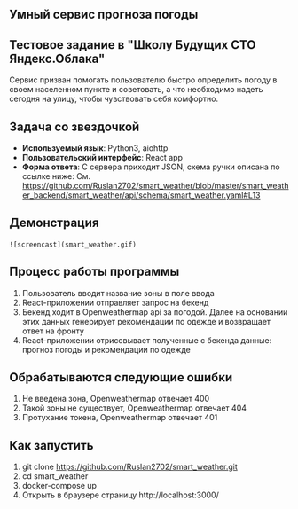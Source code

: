## Умный сервис прогноза погоды 
## Тестовое задание в "Школу Будущих СТО Яндекс.Облака"

Сервис призван помогать пользователю быстро определить погоду в своем населенном пункте и советовать, а что необходимо надеть сегодня на улицу, чтобы чувствовать себя комфортно.

## Задача со звездочкой 

- **Используемый язык**: Python3, aiohttp
- **Пользовательский интерфейс**: React app
- **Форма ответа**: С сервера приходит JSON, схема ручки описана по ссылке ниже:
      См. https://github.com/Ruslan2702/smart_weather/blob/master/smart_weather_backend/smart_weather/api/schema/smart_weather.yaml#L13

## Демонстрация

    ![screencast](smart_weather.gif)

## Процесс работы программы

1) Пользователь вводит название зоны в поле ввода
2) React-приложении отправляет запрос на бекенд
3) Бекенд ходит в Openweathermap api за погодой. Далее на основании этих данных генерирует рекомендации по одежде и возвращает ответ на фронту
4) React-приложении отрисовывает полученные с бекенда данные: прогноз погоды и рекомендации по одежде

## Обрабатываются следующие ошибки
1) Не введена зона, Openweathermap отвечает 400
2) Такой зоны не существует, Openweathermap отвечает 404
3) Протухание токена, Openweathermap отвечает 401

## Как запустить

1) git clone https://github.com/Ruslan2702/smart_weather.git
2) cd smart_weather
3) docker-compose up
4) Открыть в браузере страницу http://localhost:3000/

